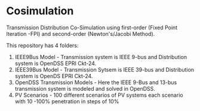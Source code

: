 # Cosimulation
Transmission Distribution Co-Simulation using first-order (Fixed Point Iteration -FPI) and second-order (Newton's/Jacobi Method).

This repository has 4 folders:

1. IEEE9Bus Model - Transmission system is IEEE 9-bus and Distribution system is OpenDSS EPRI Ckt-24.
2. IEEE39Bus Model - Transmission Sytsem is IEEE 39-bus and Distribution system is OpenDS EPRI Ckt-24.
3. OpenDSS Transmission Models - Here the IEEE 9-Bus and 13-bus transmission system is modeled and solved in OpenDSS.
4. PV Scenarios - 100 different scenarios of PV systems each scenario with 10 -100% penetration in steps of 10% 
